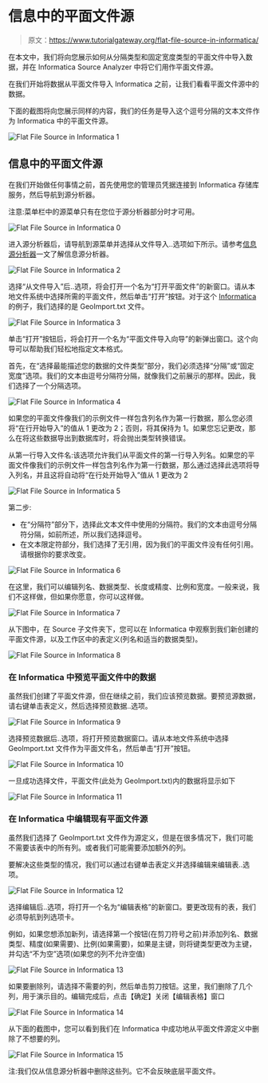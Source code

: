 # 信息中的平面文件源

> 原文：<https://www.tutorialgateway.org/flat-file-source-in-informatica/>

在本文中，我们将向您展示如何从分隔类型和固定宽度类型的平面文件中导入数据，并在 Informatica Source Analyzer 中将它们用作平面文件源。

在我们开始将数据从平面文件导入 Informatica 之前，让我们看看平面文件源中的数据。

下面的截图将向您展示同样的内容，我们的任务是导入这个逗号分隔的文本文件作为 Informatica 中的平面文件源。

![Flat File Source in Informatica 1](img/9b1f2fa2069e42bf8721bc648d04cf3e.png)

## 信息中的平面文件源

在我们开始做任何事情之前，首先使用您的管理员凭据连接到 Informatica 存储库服务，然后导航到源分析器。

注意:菜单栏中的源菜单只有在您位于源分析器部分时才可用。

![Flat File Source in Informatica 0](img/e76f112f3cc0f16ecd1f4e43ee73de25.png)

进入源分析器后，请导航到源菜单并选择从文件导入..选项如下所示。请参考[信息源分析器](https://www.tutorialgateway.org/informatica-source-analyzer/)一文了解信息源分析器。

![Flat File Source in Informatica 2](img/ac17bd45fc29f5df359dc536e588e7d6.png)

选择“从文件导入”后..选项，将会打开一个名为“打开平面文件”的新窗口。请从本地文件系统中选择所需的平面文件，然后单击“打开”按钮。对于这个 [Informatica](https://www.tutorialgateway.org/informatica/) 的例子，我们选择的是 GeoImport.txt 文件。

![Flat File Source in Informatica 3](img/0885134823f0ebfd91ab848f760a6ea4.png)

单击“打开”按钮后，将会打开一个名为“平面文件导入向导”的新弹出窗口。这个向导可以帮助我们轻松地指定文本格式。

首先，在“选择最能描述您的数据的文件类型”部分，我们必须选择“分隔”或“固定宽度”选项。我们的文本由逗号分隔符分隔，就像我们之前展示的那样。因此，我们选择了一个分隔选项。

![Flat File Source in Informatica 4](img/fa8281709f8e15128d0217018fe99a27.png)

如果您的平面文件像我们的示例文件一样包含列名作为第一行数据，那么您必须将“在行开始导入”的值从 1 更改为 2；否则，将其保持为 1。如果您忘记更改，那么在将这些数据导出到数据库时，将会抛出类型转换错误。

从第一行导入文件名:该选项允许我们从平面文件的第一行导入列名。如果您的平面文件像我们的示例文件一样包含列名作为第一行数据，那么通过选择此选项将导入列名，并且这将自动将“在行处开始导入”值从 1 更改为 2

![Flat File Source in Informatica 5](img/f42288aea72b53aa941851bb36f211b7.png)

第二步:

*   在“分隔符”部分下，选择此文本文件中使用的分隔符。我们的文本由逗号分隔符分隔，如前所述，所以我们选择逗号。
*   在文本限定符部分，我们选择了无引用，因为我们的平面文件没有任何引用。请根据你的要求改变。

![Flat File Source in Informatica 6](img/7d1b2625414f519e3787d1d430c71eb7.png)

在这里，我们可以编辑列名、数据类型、长度或精度、比例和宽度。一般来说，我们不这样做，但如果你愿意，你可以这样做。

![Flat File Source in Informatica 7](img/5a149aeca1ca213206b76ffc51768143.png)

从下图中，在 Source 子文件夹下，您可以在 Informatica 中观察到我们新创建的平面文件源，以及工作区中的表定义(列名和适当的数据类型)。

![Flat File Source in Informatica 8](img/b069d99bef16c8c41a102bc12590592b.png)

### 在 Informatica 中预览平面文件中的数据

虽然我们创建了平面文件源，但在继续之前，我们应该预览数据。要预览源数据，请右键单击表定义，然后选择预览数据..选项。

![Flat File Source in Informatica 9](img/ecc7a0ec73f6a2b81dd8de25c41eeb36.png)

选择预览数据后..选项，将打开预览数据窗口。请从本地文件系统中选择 GeoImport.txt 文件作为平面文件名，然后单击“打开”按钮。

![Flat File Source in Informatica 10](img/a4b2e95e6cca21df76d1a4472d6a2ac8.png)

一旦成功选择文件，平面文件(此处为 GeoImport.txt)内的数据将显示如下

![Flat File Source in Informatica 11](img/6915be01bfe68d8397d8d73bdde73b5c.png)

### 在 Informatica 中编辑现有平面文件源

虽然我们选择了 GeoImport.txt 文件作为源定义，但是在很多情况下，我们可能不需要该表中的所有列。或者我们可能需要添加额外的列。

要解决这些类型的情况，我们可以通过右键单击表定义并选择编辑来编辑表..选项。

![Flat File Source in Informatica 12](img/62523a0486c2250e02b14b07050afbb4.png)

选择编辑后..选项，将打开一个名为“编辑表格”的新窗口。要更改现有的表，我们必须导航到列选项卡。

例如，如果您想添加新列，请选择第一个按钮(在剪刀符号之前)并添加列名、数据类型、精度(如果需要)、比例(如果需要)，如果是主键，则将键类型更改为主键，并勾选“不为空”选项(如果您的列不允许空值)

![Flat File Source in Informatica 13](img/0b0c3cf416bad18cb6b43b6da0ed9e0c.png)

如果要删除列，请选择不需要的列，然后单击剪刀按钮。这里，我们删除了几个列，用于演示目的。编辑完成后，点击【确定】关闭【编辑表格】窗口

![Flat File Source in Informatica 14](img/44be34bfe2e18736a44701cce33cafe0.png)

从下面的截图中，您可以看到我们在 Informatica 中成功地从平面文件源定义中删除了不想要的列。

![Flat File Source in Informatica 15](img/1079e8c491341e5f6a55e0cc158bdae5.png)

注:我们仅从信息源分析器中删除这些列。它不会反映底层平面文件。